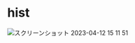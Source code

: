 # hist
![スクリーンショット 2023-04-12 15 11 51](https://user-images.githubusercontent.com/129849323/231367510-7c6ffeca-672a-4563-80d9-dd3f5d249c5e.png)
